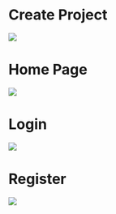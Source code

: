 # Create Project
![](https://raw.githubusercontent.com/jtj9817/projekt_manager_bth745/blob/prototype1Olena/Screenshots/CreateProject.JPG)

# Home Page
![](https://raw.githubusercontent.com/jtj9817/projekt_manager_bth745/blob/prototype1Olena/Screenshots/HomePage.JPG)

# Login
![](https://raw.githubusercontent.com/jtj9817/projekt_manager_bth745/blob/prototype1Olena/Screenshots/Login.JPG)

# Register
![](https://raw.githubusercontent.com/jtj9817/projekt_manager_bth745/blob/prototype1Olena/Screenshots/Register.JPG)


